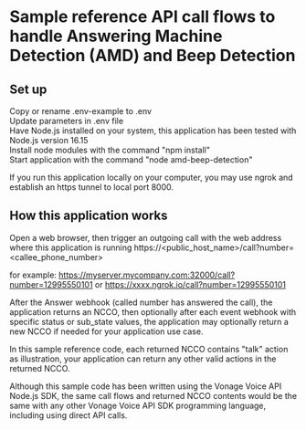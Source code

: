 
# Sample reference API call flows to handle Answering Machine Detection (AMD) and Beep Detection

## Set up

Copy or rename .env-example to .env<br>
Update parameters in .env file<br>
Have Node.js installed on your system, this application has been tested with Node.js version 16.15<br>
Install node modules with the command "npm install"<br>
Start application with the command "node amd-beep-detection"<br>

If you run this application locally on your computer, you may use ngrok and establish an https tunnel to local port 8000.

## How this application works

Open a web browser, then trigger an outgoing call with the web address where this application is running
https://<public_host_name>/call?number=<callee_phone_number>

for example:
https://myserver.mycompany.com:32000/call?number=12995550101
or
https://xxxx.ngrok.io/call?number=12995550101

After the Answer webhook (called number has answered the call), the application returns an NCCO, then optionally after each event webhook with specific status or sub_state values, the application may optionally return a new NCCO if needed for your application use case.

In this sample reference code, each returned NCCO contains "talk" action as illustration, your application can return any other valid actions in the returned NCCO.

Although this sample code has been written using the Vonage Voice API Node.js SDK, the same call flows and returned NCCO contents would be the same with any other Vonage Voice API SDK programming language, including using direct API calls.


